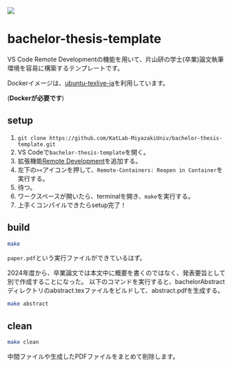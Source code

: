 [![](https://images.microbadger.com/badges/image/korosuke613/ubuntu-texlive-ja-devcontainer.svg)](https://microbadger.com/images/korosuke613/ubuntu-texlive-ja-devcontainer "Get your own image badge on microbadger.com")

# bachelor-thesis-template
 
VS Code Remote Developmentの機能を用いて、片山研の学士(卒業)論文執筆環境を容易に構築するテンプレートです。


Dockerイメージは、[ubuntu-texlive-ja](https://hub.docker.com/r/korosuke613/ubuntu-texlive-ja)を利用しています。

(**Dockerが必要です**)

## setup

1. `git clone https://github.com/KatLab-MiyazakiUniv/bachelor-thesis-template.git`
2. VS Codeで`bachelor-thesis-template`を開く。
3. 拡張機能[Remote Development](https://marketplace.visualstudio.com/items?itemName=ms-vscode-remote.vscode-remote-extensionpack)を追加する。
4. 左下の`><`アイコンを押して、`Remote-Containers: Reopen in Container`を実行する。
5. 待つ。
6. ワークスペースが開いたら、terminalを開き、`make`を実行する。
7. 上手くコンパイルできたらsetup完了！

## build

```bash
make
```

`paper.pdf`という実行ファイルができているはず。

2024年度から、卒業論文では本文中に概要を書くのではなく、発表要旨として別で作成することになった。
以下のコマンドを実行すると、bachelorAbstractディレクトリのabstract.texファイルをビルドして、abstract.pdfを生成する。
```bash
make abstract
```

## clean

```bash
make clean
```

中間ファイルや生成したPDFファイルをまとめて削除します。